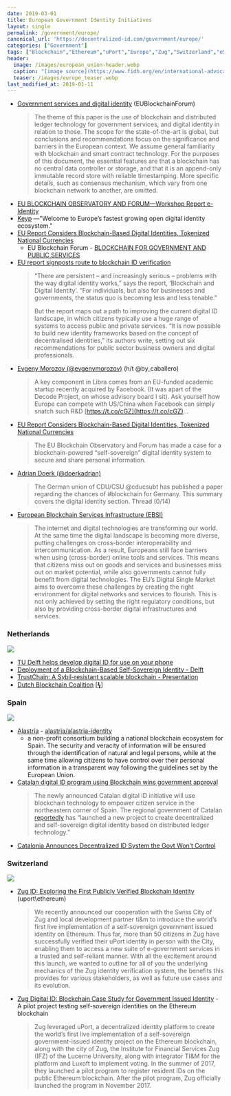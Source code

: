 ```yaml
---
date: 2019-03-01
title: European Government Identity Initiatives
layout: single
permalink: /government/europe/
canonical_url: 'https://decentralized-id.com/government/europe/'
categories: ["Government"]
tags: ["Blockchain","Ethereum","uPort","Europe","Zug","Switzerland","eSSIF","eDIAS","EBSI"]
header:
  image: /images/european_union-header.webp
  caption: "[image source](https://www.fidh.org/en/international-advocacy/european-union/eu-budget-joint-call-by-civil-society-to-reverse-cuts-to-the-ndici)"
  teaser: /images/europe_teaser.webp
last_modified_at: 2019-01-11
---
```


* [Government services and digital identity](https://www.eublockchainforum.eu/sites/default/files/research-paper/20180801_government_services_and_digital_identity.pdf) (EUBlockchainForum)
  > The theme of this paper is the use of blockchain and distributed ledger technology for government services, and digital identity in relation to those. The scope for the state-of-the-art is global, but conclusions and recommendations focus on the significance and barriers in the European context. We assume general familiarity with blockchain and smart contract technology. For the purposes of this document, the essential features are that a blockchain has no central data controller or storage, and that it is an append-only immutable record store with reliable timestamping. More specific details, such as consensus mechanism, which vary from one blockchain network to another, are omitted. 
* [EU BLOCKCHAIN OBSERVATORY AND FORUM—Workshop Report e-Identity](https://www.eublockchainforum.eu/sites/default/files/reports/workshop_5_report_-_e-identity.pdf)
* [Keyp](https://keyp.io/) —"Welcome to Europe’s fastest growing open digital identity ecosystem."
* [EU Report Considers Blockchain-Based Digital Identities, Tokenized National Currencies](https://cointelegraph.com/news/eu-report-considers-blockchain-based-digital-identities-tokenized-national-currencies)
  * EU Blockchain Forum - [BLOCKCHAIN FOR GOVERNMENT AND PUBLIC SERVICES](https://www.eublockchainforum.eu/sites/default/files/reports/eu_observatory_blockchain_in_government_services_v1_2018-12-07.pdf)
* [EU report signposts route to blockchain ID verification](https://www.globalgovernmentforum.com/eu-report-signposts-route-to-blockchain-id-verification/)
  > “There are persistent – and increasingly serious – problems with the way digital identity works,” says the report, ‘Blockchain and Digital Identity’. “For individuals, but also for businesses and governments, the status quo is becoming less and less tenable.”
  > 
  > But the report maps out a path to improving the current digital ID landscape, in which citizens typically use a huge range of systems to access public and private services. “It is now possible to build new identity frameworks based on the concept of decentralised identities,” its authors write, setting out six recommendations for public sector business owners and digital professionals.
* [Evgeny Morozov (@evgenymorozov)](https://twitter.com/evgenymorozov/status/1141743293509840896) (h/t @by_caballero)
  > A key component in Libra comes from an EU-funded academic startup recently acquired by Facebook. (It was apart of the Decode Project, on whose advisory board I sit). Ask yourself how Europe can compete with US/China when Facebook can simply snatch such R&D [https://t.co/cGZ](https://t.co/cGZ)...
* [EU Report Considers Blockchain-Based Digital Identities, Tokenized National Currencies](https://cointelegraph.com/news/eu-report-considers-blockchain-based-digital-identities-tokenized-national-currencies)
  > The EU Blockchain Observatory and Forum has made a case for a blockchain-powered “self-sovereign” digital identity system to secure and share personal information.
* [Adrian Doerk (@doerkadrian)](https://twitter.com/doerkadrian/status/1144112912824356864?s=12)
  > The German union of CDU/CSU @cducsubt has published a paper regarding the chances of #blockchain for Germany. This summary covers the digital identity section. Thread (0/14)
* [European Blockchain Services Infrastructure (EBSI)](https://ec.europa.eu/cefdigital/wiki/display/CEFDIGITAL/EBSI)
  > The internet and digital technologies are transforming our world. At the same time the digital landscape is becoming more diverse, putting challenges on cross-border interoperability and intercommunication. As a result, Europeans still face barriers when using (cross-border) online tools and services. This means that citizens miss out on goods and services and businesses miss out on market potential, while also governments cannot fully benefit from digital technologies. The EU’s Digital Single Market aims to overcome these challenges by creating the right environment for digital networks and services to flourish. This is not only achieved by setting the right regulatory conditions, but also by providing cross-border digital infrastructures and services.

### Netherlands

![](https://i.imgur.com/CVA9t94.png)

* [TU Delft helps develop digital ID for use on your phone](https://www.tudelft.nl/en/2018/tu-delft/tu-delft-helps-develop-digital-id-for-use-on-your-phone/)
* [Deployment of a Blockchain-Based Self-Sovereign Identity - Delft](https://arxiv.org/pdf/1806.01926.pdf)
* [TrustChain: A Sybil-resistant scalable blockchain - Presentation](http://msn.iecs.fcu.edu.tw/report/download.php?)
* [Dutch Blockchain Coalition](https://www.dutchdigitaldelta.nl/en/blockchain) [[**ϟ**](https://dutchdigitaldelta.nl/uploads/pdf/Dutch-Blockchain-Coalition-action-agenda-ENG.pdf)]

### Spain
![](https://i.imgur.com/JKDcTOK.png)

* [Alastria](https://alastria.io/) - [alastria/alastria-identity](https://github.com/alastria/alastria-identity)
  * a non-profit consortium building a national blockchain ecosystem for Spain. The security and veracity of information will be ensured through the identification of natural and legal persons, while at the same time allowing citizens to have control over their personal information in a transparent way following the guidelines set by the European Union.
* [Catalan digital ID program using Blockchain wins government approval](https://www.secureidnews.com/news-item/catalan-digital-id-program-using-blockchain-wins-government-approval/)
  > The newly announced Catalan digital ID initiative will use blockchain technology to empower citizen service in the northeastern corner of Spain. The regional government of Catalan [reportedly](https://tokenpost.com/Catalan-government-to-develop-DLT-based-self-sovereign-digital-ID-platform-3347) has “launched a new project to create decentralized and self-sovereign digital identity based on distributed ledger technology.”
* [Catalonia Announces Decentralized ID System the Govt Won’t Control](https://cointelegraph.com/news/catalonia-announces-a-decentralized-id-system-the-govt-wont-control)

### Switzerland
![](https://i.imgur.com/yuP8j7V.png)

* [Zug ID: Exploring the First Publicly Verified Blockchain Identity](https://medium.com/uport/zug-id-exploring-the-first-publicly-verified-blockchain-identity-38bd0ee3702) (uport\ethereum)
  > We recently announced our cooperation with the Swiss City of Zug and local development partner ti&m to introduce the world’s first live implementation of a self-sovereign government issued identity on Ethereum. Thus far, more than 50 citizens in Zug have successfully verified their uPort identity in person with the City, enabling them to access a new suite of e-government services in a trusted and self-reliant manner. With all the excitement around this launch, we wanted to outline for all of you the underlying mechanics of the Zug identity verification system, the benefits this provides for various stakeholders, as well as future use cases and its evolution.
* [Zug Digital ID: Blockchain Case Study for Government Issued Identity](https://consensys.net/blockchain-use-cases/government-and-the-public-sector/zug/) - A pilot project testing self-sovereign identities on the Ethereum blockchain
  > Zug leveraged uPort, a decentralized identity platform to create the world’s first live implementation of a self-sovereign government-issued identity project on the Ethereum blockchain, along with the city of Zug, the Institute for Financial Services Zug (IFZ) of the Lucerne University, along with integrator TI&M for the platform and Luxoft to implement voting. In the summer of 2017, they launched a pilot program to register resident IDs on the public Ethereum blockchain. After the pilot program, Zug officially launched the program in November 2017. 